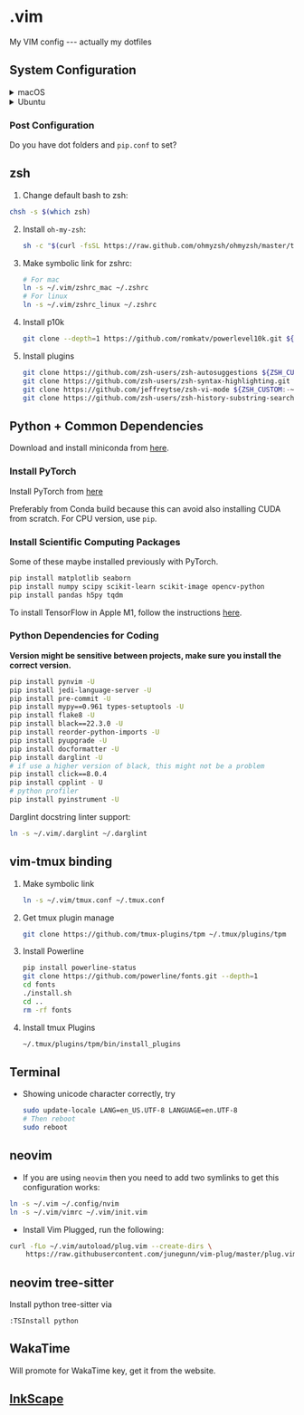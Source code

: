 # .vim
My VIM config --- actually my dotfiles

## System Configuration

<details>
  <summary>macOS</summary>

  ### iTerm2

  Install iTerm2 from [here](https://iterm2.com/downloads.html)

  ### Install homebrew
  ```bash
  /bin/bash -c "$(curl -fsSL https://raw.githubusercontent.com/Homebrew/install/HEAD/install.sh)"
  ```

  ### Install software

  ```bash
  brew install automake bison cmake ffmpeg gcc git libuv neovim pdf2htmlex tmux wget zeromq ripgrep lazygit htop midnight-commander clang-format ruby lsd zoxide shellcheck node cairo pango
  # SQLite
  brew install sqlite 
  brew install --cask db-browser-for-sqlite
  # TeX
  brew install texlive
  brew install latexit
  # node
  npm install --global yarn
  ```

  ### Common App to install

  + [Slack](https://slack.com/downloads/mac)
  + [InkScape](https://inkscape.org/release/)
  + [VLC](https://www.videolan.org/vlc/download-macosx.html): Download based on your chipset.
  + Gifski: from AppStore
  + Color Picker: from AppStore
  + [Skim](https://skim-app.sourceforge.io/)
  
</details>

<details>
  <summary>Ubuntu</summary>

  ## Install Software

  ```bash
  # general software install
  sudo apt-get update
  sudo apt-get upgrade
  sudo apt-get install build-essential binutils cmake curl tmux unzip openssh-server xclip zsh ripgrep htop mc terminator clang-format ruby-full curl zoxide
  # latest git
  sudo apt-add-repository ppa:git-core/ppa
  sudo apt-get update
  sudo apt-get install git
  # nvidia driver
  sudo add-apt-repository ppa:graphics-drivers/ppa
  sudo apt-get update
  sudo apt-get install nvidia-driver-xxx  # select your version
  sudo apt-get install nvidia-modprobe  # for nvidia-docker
  # SQLite
  sudo apt-get update
  sudo apt install sqlite3
  sudo apt-get install sqlitebrowser
  ```

  ### Install neovim

  + Download the latest release [here](https://github.com/neovim/neovim/releases).
  + Install package using `sudo dpkg -i installer.deb`.

  ### LazyGit
  ```bash
  # install this after conda
  conda install -c conda-forge lazygit
  ```

  ### lsd - Make your terminal list prettier.

  [Installation instruction](https://github.com/Peltoche/lsd#installation).
  
</details>

### Post Configuration

Do you have dot folders and `pip.conf` to set?

## zsh

1. Change default bash to zsh:
  ```bash
  chsh -s $(which zsh)
  ```

2. Install `oh-my-zsh`:
    ```bash
    sh -c "$(curl -fsSL https://raw.github.com/ohmyzsh/ohmyzsh/master/tools/install.sh)"
    ```

3. Make symbolic link for zshrc:
    ```bash
    # For mac
    ln -s ~/.vim/zshrc_mac ~/.zshrc
    # For linux
    ln -s ~/.vim/zshrc_linux ~/.zshrc
    ```
4. Install p10k
    ```bash
    git clone --depth=1 https://github.com/romkatv/powerlevel10k.git ${ZSH_CUSTOM:-$HOME/.oh-my-zsh/custom}/themes/powerlevel10k
    ```
5. Install plugins
    ```bash
    git clone https://github.com/zsh-users/zsh-autosuggestions ${ZSH_CUSTOM:-~/.oh-my-zsh/custom}/plugins/zsh-autosuggestions
    git clone https://github.com/zsh-users/zsh-syntax-highlighting.git ${ZSH_CUSTOM:-~/.oh-my-zsh/custom}/plugins/zsh-syntax-highlighting
    git clone https://github.com/jeffreytse/zsh-vi-mode ${ZSH_CUSTOM:-~/.oh-my-zsh/custom}/plugins/zsh-vi-mode
    git clone https://github.com/zsh-users/zsh-history-substring-search ${ZSH_CUSTOM:-~/.oh-my-zsh/custom}/plugins/zsh-history-substring-search
    ```

## Python + Common Dependencies

Download and install miniconda from [here](https://docs.conda.io/en/latest/miniconda.html).

### Install PyTorch

Install PyTorch from [here](https://pytorch.org/get-started/locally/)

Preferably from Conda build because this can avoid also installing CUDA from scratch.
For CPU version, use `pip`.

### Install Scientific Computing Packages

Some of these maybe installed previously with PyTorch.

```bash
pip install matplotlib seaborn
pip install numpy scipy scikit-learn scikit-image opencv-python
pip install pandas h5py tqdm
```

To install TensorFlow in Apple M1, follow the instructions [here](https://developer.apple.com/metal/tensorflow-plugin/).

### Python Dependencies for Coding

__Version might be sensitive between projects, make sure you install the correct version.__

```bash
pip install pynvim -U
pip install jedi-language-server -U
pip install pre-commit -U
pip install mypy==0.961 types-setuptools -U
pip install flake8 -U
pip install black==22.3.0 -U
pip install reorder-python-imports -U
pip install pyupgrade -U
pip install docformatter -U
pip install darglint -U
# if use a higher version of black, this might not be a problem
pip install click==8.0.4
pip install cpplint - U
# python profiler
pip install pyinstrument -U
```

Darglint docstring linter support:

```bash
ln -s ~/.vim/.darglint ~/.darglint
```

## vim-tmux binding

1. Make symbolic link
    ```bash
    ln -s ~/.vim/tmux.conf ~/.tmux.conf
    ```

2. Get tmux plugin manage
    ```bash
    git clone https://github.com/tmux-plugins/tpm ~/.tmux/plugins/tpm
    ```

3. Install Powerline
    ```bash
    pip install powerline-status
    git clone https://github.com/powerline/fonts.git --depth=1
    cd fonts
    ./install.sh
    cd ..
    rm -rf fonts
    ```

4. Install tmux Plugins
    ```bash
    ~/.tmux/plugins/tpm/bin/install_plugins
    ```

## Terminal

+ Showing unicode character correctly, try
    ```bash
    sudo update-locale LANG=en_US.UTF-8 LANGUAGE=en.UTF-8
    # Then reboot
    sudo reboot
    ```

## neovim

+ If you are using `neovim` then you need to add two symlinks to get this configuration works:

```bash
ln -s ~/.vim ~/.config/nvim
ln -s ~/.vim/vimrc ~/.vim/init.vim
```

+ Install Vim Plugged, run the following:

```bash
curl -fLo ~/.vim/autoload/plug.vim --create-dirs \
    https://raw.githubusercontent.com/junegunn/vim-plug/master/plug.vim
```

## neovim tree-sitter

Install python tree-sitter via

```
:TSInstall python
```

## WakaTime

Will promote for WakaTime key, get it from the website.

## [InkScape](https://inkscape.org/)

